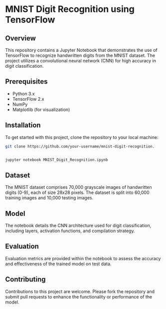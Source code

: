 # MNIST Digit Recognition using TensorFlow

## Overview

This repository contains a Jupyter Notebook that demonstrates the use of TensorFlow to recognize handwritten digits from the MNIST dataset. The project utilizes a convolutional neural network (CNN) for high accuracy in digit classification.

## Prerequisites

- Python 3.x
- TensorFlow 2.x
- NumPy
- Matplotlib (for visualization)

## Installation

To get started with this project, clone the repository to your local machine:

```bash
git clone https://github.com/your-username/mnist-digit-recognition.


jupyter notebook MNIST_Digit_Recognition.ipynb
```

## Dataset

The MNIST dataset comprises 70,000 grayscale images of handwritten digits (0-9), each of size 28x28 pixels. The dataset is split into 60,000 training images and 10,000 testing images.

## Model

The notebook details the CNN architecture used for digit classification, including layers, activation functions, and compilation strategy.

## Evaluation

Evaluation metrics are provided within the notebook to assess the accuracy and effectiveness of the trained model on test data.

## Contributing

Contributions to this project are welcome. Please fork the repository and submit pull requests to enhance the functionality or performance of the model.
